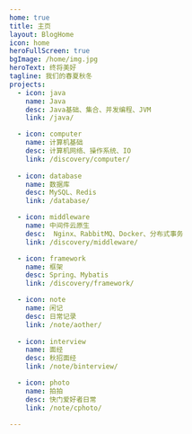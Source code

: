 ```yaml
---
home: true
title: 主页
layout: BlogHome
icon: home
heroFullScreen: true
bgImage: /home/img.jpg
heroText: 终将美好
tagline: 我们的春夏秋冬
projects:
  - icon: java
    name: Java
    desc: Java基础、集合、并发编程、JVM
    link: /java/

  - icon: computer
    name: 计算机基础
    desc: 计算机网络、操作系统、IO
    link: /discovery/computer/
    
  - icon: database
    name: 数据库
    desc: MySQL、Redis
    link: /database/

  - icon: middleware
    name: 中间件云原生
    desc:  Nginx、RabbitMQ、Docker、分布式事务
    link: /discovery/middleware/

  - icon: framework
    name: 框架
    desc: Spring、Mybatis
    link: /discovery/framework/

  - icon: note
    name: 闲记
    desc: 日常记录
    link: /note/aother/
    
  - icon: interview
    name: 面经
    desc: 秋招面经
    link: /note/binterview/

  - icon: photo
    name: 拍拍
    desc: 快门爱好者日常
    link: /note/cphoto/

---
```



